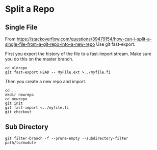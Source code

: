 # Split a Repo

## Single File
From <https://stackoverflow.com/questions/39479154/how-can-i-split-a-single-file-from-a-git-repo-into-a-new-repo>
Use git fast-export.

First you export the history of the file to a fast-import stream. Make sure you do this on the master branch.

```shell
cd oldrepo
git fast-export HEAD -- MyFile.ext >../myfile.fi
```
Then you create a new repo and import.
```shell
cd ..
mkdir newrepo
cd newrepo
git init
git fast-import <../myfile.fi
git checkout
```
## Sub Directory
```shell
git filter-branch -f --prune-empty --subdirectory-filter  path/to/module
```
